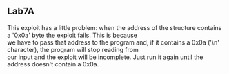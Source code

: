 ## Lab7A
This exploit has a little problem: when the address of the structure contains a '0x0a' byte the exploit fails. This is because   
we have to pass that address to the program and, if it contains a 0x0a ('\n' character), the program will stop reading from  
our input and the exploit will be incomplete. Just run it again until the address doesn't contain a 0x0a.
